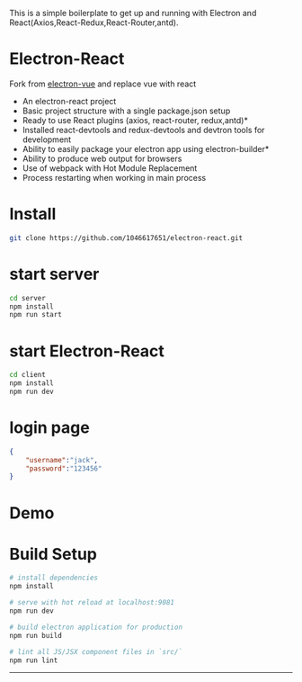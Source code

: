 This is a simple boilerplate to get up and running with Electron and React(Axios,React-Redux,React-Router,antd).
# Electron-React
Fork from [electron-vue](https://github.com/SimulatedGREG/electron-vue) and replace vue with react
* An electron-react project
* Basic project structure with a single package.json setup
* Ready to use React plugins (axios, react-router, redux,antd)*
* Installed react-devtools and redux-devtools and devtron tools for development
* Ability to easily package your electron app using electron-builder*
* Ability to produce web output for browsers
* Use of webpack with Hot Module Replacement
* Process restarting when working in main process

# Install
``` bash
git clone https://github.com/1046617651/electron-react.git
```
# start server
``` bash
cd server
npm install
npm run start
```
# start Electron-React
```bash
cd client
npm install
npm run dev
```

# login page
```json
{
    "username":"jack",
    "password":"123456"
}
```
# Demo

# Build Setup

``` bash
# install dependencies
npm install

# serve with hot reload at localhost:9081
npm run dev

# build electron application for production
npm run build

# lint all JS/JSX component files in `src/`
npm run lint

```

---

